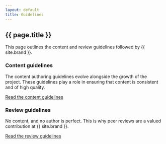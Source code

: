```yaml
---
layout: default
title: Guidelines
---
```


## {{ page.title }}

This page outlines the content and review guidelines followed by {{ site.brand }}.

### Content guidelines

The content authoring guidelines evolve alongside the growth of the project.
These guidelines play a role in ensuring that content is consistent and of high quality.

[Read the content guidelines](./content.html)

### Review guidelines

No content, and no author is perfect.
This is why peer reviews are a valued contribution at {{ site.brand }}.

[Read the review guidelines](./review.html)